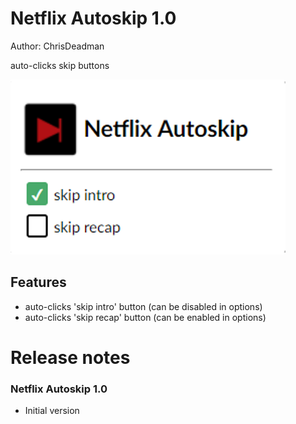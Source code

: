 
Netflix Autoskip 1.0
====================

Author: ChrisDeadman

auto-clicks skip buttons

![Preview](preview.png)

## Features
* auto-clicks 'skip intro' button (can be disabled in options)
* auto-clicks 'skip recap' button (can be enabled in options)

Release notes
=======================

### Netflix Autoskip 1.0
* Initial version
